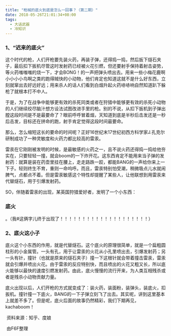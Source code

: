 ```yaml
---
title: "枪械的底火到底是怎么一回事？（第二期）"
date: 2018-05-26T21:01:34+08:00
tags: 
  - 大话武器
  - 冷知识
---
```




### 1、“迟来的底火”

这个时代的枪，人们开枪要先装火药，再装子弹，还得捣一捣，然后扳下燧石夹子，最后扣下扳机尽管这时发射药已经被火花引燃，但还要射手保持着射击姿势，等火药嗤嗤嗤的烧一下，才会BONG！的一声把弹头喷出去。用来一些小梅花鹿啊小小小小鸟啊之类的跑得贼快的小动物，他们肯定也知道这就不是什么好东西，立刻就窜出去好远好远；用来杀人的话人们看到白烟升起火药哧哧响自然知道趴下躲枪了就根本打不中人。

于是，为了在战争中能够更有效的杀死同类或者在狩猎中能够更有效的杀死小动物的人们继续绞尽脑汁想方设法试图改进手里的枪。别的不说，从扣下扳机到子弹出膛这段时间是不是最要命了？眼前呼呼冒着烟，天知道到底是半秒后击发还是一秒后击发，目标还在拼命的跑，射手肯定觉得这段时间最要命。

那么，怎么缩短这长的要命的时间呢？正好16世纪末17世纪初西方科学家J.孔克尔研制成功了一种灵敏度和火药力都比较高的雷汞。

雷汞在它刚刚被发明的时候，是最敏感的火药之一，且不说火药还得捣一捣给他夯实在，只要轻轻一撞，就会boom的一下炸开花。这东西肯定不能用来当子弹的发射药：就算是装在药壶里挂在腰上，走走路跌一跤，都能BANG的一声给你来上一下子。轻则终生不育，重则一命呜呼。而且，雷汞特别怕受潮，稍微吸点儿水就闹脾气，点都点不着。但是雷汞敏感这个特性却提醒了某些人，让他联想到用雷汞来代替燧石，用于引爆发射药。

SO，伴随着雷汞的出现，某英国狩猎爱好者，发明了一个小东西：

### 底火

。（我#这俩字儿终于出现了！！！！！！！！！！！！！！！！！！！！）

### 2、底火这小子

底火这个小东西的作用，就是代替燧石。这个底火的原理很简单，就是一个扁粗圆柱形的小金属管。一头有孔，用于让雷汞的火花从小孔里喷出去，引爆发射药；另一头有针，撞针（也就是原来的燧石夹子）撞一下这根针就会带着撞击雷汞，雷汞就会引爆并喷出火花。由于雷汞的反应特别快，而且喷出的火花又粗又长，所以底火能够以最快的速度引燃发射药。由此，底火慢慢的流行开来，为人类互相残杀或者是残杀小动物贡献力量。

底火出现以后，人们开枪的方式就变成了：装火药，装面粉，装弹头，装底火，扣扳机。撞针撞一下底火，BANG的一下子弹立刻飞了出去。其实呢，讲到这里基本上就差不多了。但是呢，底火后面的故事仍然精彩，我们下期再见，kachaboom！

​                                                                                                                                        资料来源：知乎、度娘

​                                                                                                                                        由F6F整理    
